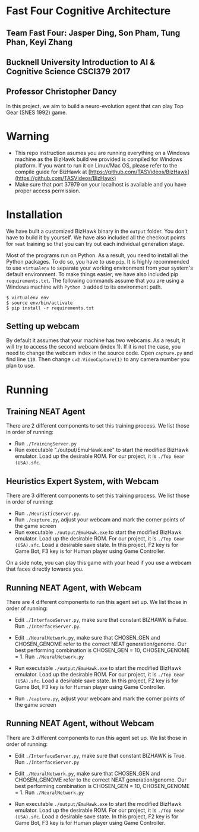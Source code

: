 # Fast Four Cognitive Architecture
## Team Fast Four: Jasper Ding, Son Pham, Tung Phan, Keyi Zhang
## Bucknell University Introduction to AI & Cognitive Science CSCI379 2017
## Professor Christopher Dancy

In this project, we aim to build a neuro-evolution agent that can play 
Top Gear (SNES 1992) game.

# Warning

* This repo instruction asumes you are running everything on a Windows machine as the BizHawk build we provided is compiled for Windows platform. If you want to run it on Linux/Mac OS, please refer to the compile guide for BizHawk at [https://github.com/TASVideos/BizHawk](https://github.com/TASVideos/BizHawk)
* Make sure that port 37979 on your localhost is available and you have proper access permission.

# Installation
We have built a customized BizHawk binary in the ```output``` folder. You don't have to build it by yourself. We have also included all the checkout points for ```neat``` training so that you can try out each individual generation stage.

Most of the programs run on Python. As a result, you need to install all the Python packages. To do so, you have to use ```pip```. It is highly recommended to use ```virtualenv``` to separate your working environment from your system's default environment. To make things easier, we have also included pip ```requirements.txt```. The following commands assume that you are using a Windows machine with ```Python 3``` added to its environment path.
```
$ virtualenv env
$ source env/bin/activate
$ pip install -r requirements.txt
```

## Setting up webcam
By default it assumes that your machine has two webcams. As a result, it will try to access the second webcam (index 1). If it is not the case, you need to change the webcam index in the source code. Open ```capture.py``` and find line ```110```. Then change ```cv2.VideoCapture(1)``` to any camera number you plan to use.

# Running

## Training NEAT Agent

There are 2 different components to set this training process.
We list those in order of running:

* Run ```./TrainingServer.py```
* Run executable "./output/EmuHawk.exe" to start the modified BizHawk emulator. 
Load up the desirable ROM. For our project, it is ```./Top Gear (USA).sfc```.

## Heuristics Expert System, with Webcam

There are 3 different components to set this training process.
We list those in order of running:

* Run ```./HeuristicServer.py```.
* Run ```./capture.py```, adjust your webcam and mark the corner points of the game
screen
* Run executable ```./output/EmuHawk.exe``` to start the modified BizHawk emulator. 
Load up the desirable ROM. For our project, it is ```./Top Gear (USA).sfc```.
Load a desirable save state. In this project, F2 key is for Game Bot, F3 key is
for Human player using Game Controller.

On a side note, you can play this game with your head if you use a webcam that faces directly towards you.

## Running NEAT Agent, with Webcam

There are 4 different components to run this agent set up. 
We list those in order of running:

* Edit ```./InterfaceServer.py```, make sure that constant BIZHAWK is False. 
Run ```./InterfaceServer.py```.

* Edit ```./NeuralNetwork.py```, make sure that CHOSEN_GEN and CHOSEN_GENOME 
refer to the correct NEAT generation/genome. Our best performing combination 
is CHOSEN_GEN = 10, CHOSEN_GENOME = 1. Run ```./NeuralNetwork.py```

* Run executable ```./output/EmuHawk.exe``` to start the modified BizHawk emulator. 
Load up the desirable ROM. For our project, it is ```./Top Gear (USA).sfc```.
Load a desirable save state. In this project, F2 key is for Game Bot, F3 key is
for Human player using Game Controller.

* Run ```./capture.py```, adjust your webcam and mark the corner points of the game
screen


## Running NEAT Agent, without Webcam

There are 3 different components to run this agent set up. 
We list those in order of running:

* Edit ```./InterfaceServer.py```, make sure that constant BIZHAWK is True. 
Run ```./InterfaceServer.py```

* Edit ```./NeuralNetwork.py```, make sure that CHOSEN_GEN and CHOSEN_GENOME 
refer to the correct NEAT generation/genome. Our best performing combination 
is CHOSEN_GEN = 10, CHOSEN_GENOME = 1. Run ```./NeuralNetwork.py```

* Run executable ```./output/EmuHawk.exe``` to start the modified BizHawk emulator. 
Load up the desirable ROM. For our project, it is ```./Top Gear (USA).sfc```.
Load a desirable save state. In this project, F2 key is for Game Bot, F3 key is
for Human player using Game Controller.

